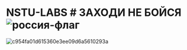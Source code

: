 # NSTU-LABS    # ЗАХОДИ НЕ БОЙСЯ  ![россия-флаг](https://github.com/pwrTwilight/NSTU-LABS/assets/119431277/2920e417-63cc-4f45-be6d-fac039ccf74e)

![c954fa01d615360e3ee09d6a5610293a](https://github.com/pwrTwilight/NSTU-LABS/assets/119431277/c93b5f3d-4095-40db-853d-9edb4b493135)
